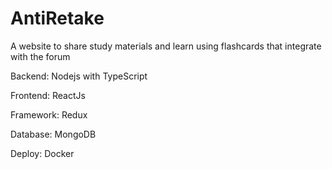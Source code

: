 # AntiRetake

A website to share study materials and learn using flashcards that integrate with the forum

Backend: Nodejs with TypeScript

Frontend: ReactJs

Framework: Redux

Database: MongoDB

Deploy: Docker
